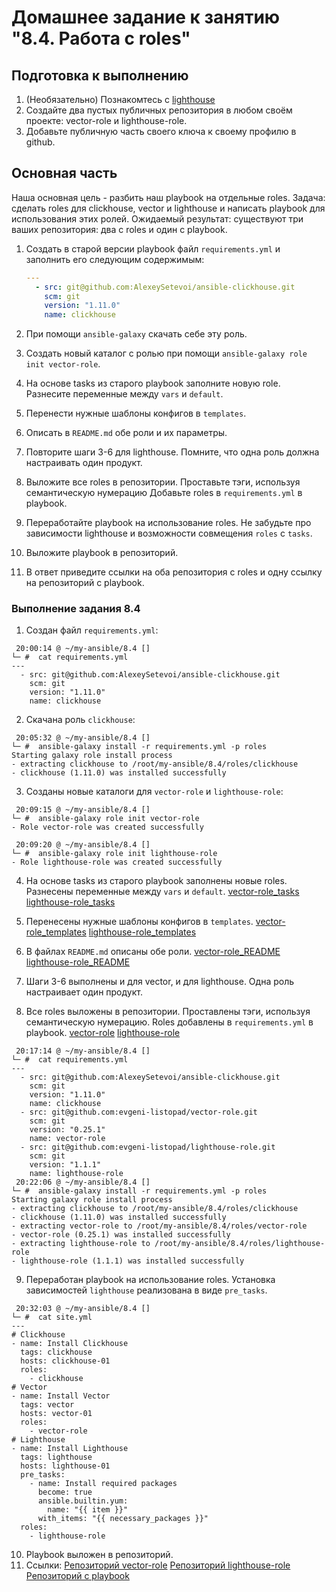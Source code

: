 # Домашнее задание к занятию "8.4. Работа с roles"

## Подготовка к выполнению
1. (Необязательно) Познакомтесь с [lighthouse](https://youtu.be/ymlrNlaHzIY?t=929)
2. Создайте два пустых публичных репозитория в любом своём проекте: vector-role и lighthouse-role.
3. Добавьте публичную часть своего ключа к своему профилю в github.

## Основная часть

Наша основная цель - разбить наш playbook на отдельные roles. Задача: сделать roles для clickhouse, vector и lighthouse и написать playbook для использования этих ролей. Ожидаемый результат: существуют три ваших репозитория: два с roles и один с playbook.

1. Создать в старой версии playbook файл `requirements.yml` и заполнить его следующим содержимым:

   ```yaml
   ---
     - src: git@github.com:AlexeySetevoi/ansible-clickhouse.git
       scm: git
       version: "1.11.0"
       name: clickhouse 
   ```
2. При помощи `ansible-galaxy` скачать себе эту роль.
3. Создать новый каталог с ролью при помощи `ansible-galaxy role init vector-role`.
4. На основе tasks из старого playbook заполните новую role. Разнесите переменные между `vars` и `default`. 
5. Перенести нужные шаблоны конфигов в `templates`.
6. Описать в `README.md` обе роли и их параметры.
7. Повторите шаги 3-6 для lighthouse. Помните, что одна роль должна настраивать один продукт.
8. Выложите все roles в репозитории. Проставьте тэги, используя семантическую нумерацию Добавьте roles в `requirements.yml` в playbook.
9. Переработайте playbook на использование roles. Не забудьте про зависимости lighthouse и возможности совмещения `roles` с `tasks`.
10. Выложите playbook в репозиторий.
11. В ответ приведите ссылки на оба репозитория с roles и одну ссылку на репозиторий с playbook.

### Выполнение задания 8.4

1. Создан файл `requirements.yml`:
```
 20:00:14 @ ~/my-ansible/8.4 []
└─ #  cat requirements.yml
---
  - src: git@github.com:AlexeySetevoi/ansible-clickhouse.git
    scm: git
    version: "1.11.0"
    name: clickhouse
```

2. Скачана роль `clickhouse`:
```
 20:05:32 @ ~/my-ansible/8.4 []
└─ #  ansible-galaxy install -r requirements.yml -p roles
Starting galaxy role install process
- extracting clickhouse to /root/my-ansible/8.4/roles/clickhouse
- clickhouse (1.11.0) was installed successfully
```

3. Созданы новые каталоги для `vector-role` и `lighthouse-role`:
```
 20:09:15 @ ~/my-ansible/8.4 []
└─ #  ansible-galaxy role init vector-role
- Role vector-role was created successfully

 20:09:20 @ ~/my-ansible/8.4 []
└─ #  ansible-galaxy role init lighthouse-role
- Role lighthouse-role was created successfully
```

4. На основе tasks из старого playbook заполнены новые roles. Разнесены переменные между `vars` и `default`.
[vector-role_tasks](https://github.com/evgeni-listopad/vector-role/blob/master/tasks/main.yml)
[lighthouse-role_tasks](https://github.com/evgeni-listopad/lighthouse-role/blob/master/tasks/main.yml)

5. Перенесены нужные шаблоны конфигов в `templates`.
[vector-role_templates](https://github.com/evgeni-listopad/vector-role/tree/master/templates)
[lighthouse-role_templates](https://github.com/evgeni-listopad/lighthouse-role/tree/master/templates)

6. В файлах `README.md` описаны обе роли.
[vector-role_README](https://github.com/evgeni-listopad/vector-role/blob/master/README.md)
[lighthouse-role_README](https://github.com/evgeni-listopad/lighthouse-role/blob/master/README.md)

7. Шаги 3-6 выполнены и для vector, и для lighthouse. Одна роль настраивает один продукт.

8. Все roles выложены в репозитории. Проставлены тэги, используя семантическую нумерацию. Roles добавлены в `requirements.yml` в playbook.
[vector-role](https://github.com/evgeni-listopad/vector-role/tree/0.25.1)
[lighthouse-role](https://github.com/evgeni-listopad/lighthouse-role/tree/1.1.1)
```
 20:17:14 @ ~/my-ansible/8.4 []
└─ #  cat requirements.yml
---
  - src: git@github.com:AlexeySetevoi/ansible-clickhouse.git
    scm: git
    version: "1.11.0"
    name: clickhouse
  - src: git@github.com:evgeni-listopad/vector-role.git
    scm: git
    version: "0.25.1"
    name: vector-role
  - src: git@github.com:evgeni-listopad/lighthouse-role.git
    scm: git
    version: "1.1.1"
    name: lighthouse-role
 20:22:06 @ ~/my-ansible/8.4 []
└─ #  ansible-galaxy install -r requirements.yml -p roles
Starting galaxy role install process
- extracting clickhouse to /root/my-ansible/8.4/roles/clickhouse
- clickhouse (1.11.0) was installed successfully
- extracting vector-role to /root/my-ansible/8.4/roles/vector-role
- vector-role (0.25.1) was installed successfully
- extracting lighthouse-role to /root/my-ansible/8.4/roles/lighthouse-role
- lighthouse-role (1.1.1) was installed successfully
```

9. Переработан playbook на использование roles. Установка зависимостей `lighthouse` реализована в виде `pre_tasks`. 
```
 20:32:03 @ ~/my-ansible/8.4 []
└─ #  cat site.yml
---
# Clickhouse
- name: Install Clickhouse
  tags: clickhouse
  hosts: clickhouse-01
  roles:
    - clickhouse
# Vector
- name: Install Vector
  tags: vector
  hosts: vector-01
  roles:
    - vector-role
# Lighthouse
- name: Install Lighthouse
  tags: lighthouse
  hosts: lighthouse-01
  pre_tasks:
    - name: Install required packages
      become: true
      ansible.builtin.yum:
        name: "{{ item }}"
      with_items: "{{ necessary_packages }}"
  roles:
    - lighthouse-role
```

10. Playbook выложен в репозиторий.
11. Ссылки:
[Репозиторий vector-role](https://github.com/evgeni-listopad/vector-role)
[Репозиторий lighthouse-role](https://github.com/evgeni-listopad/lighthouse-role)
[Репозиторий с playbook](https://github.com/evgeni-listopad/devops-netology/tree/main/TASK_8.4)
